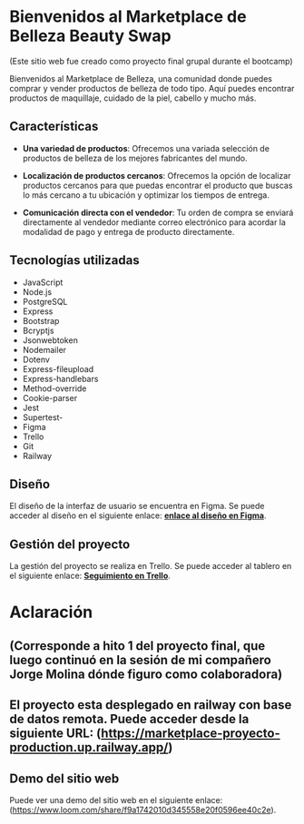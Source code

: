 
# Bienvenidos al Marketplace de Belleza Beauty Swap

(Este sitio web fue creado como proyecto final grupal durante el bootcamp)

Bienvenidos al Marketplace de Belleza, una comunidad donde puedes comprar y vender productos de belleza de todo tipo. Aquí puedes encontrar productos de maquillaje, cuidado de la piel, cabello y mucho más.

## **Características**

- **Una variedad de productos**: Ofrecemos una variada selección de productos de belleza de los mejores fabricantes del mundo.

- **Localización de productos cercanos**: Ofrecemos la opción de localizar productos cercanos para que puedas encontrar el producto que buscas lo más cercano a tu ubicación y optimizar los tiempos de entrega.

- **Comunicación directa con el vendedor**: Tu orden de compra se enviará directamente al vendedor mediante correo electrónico para acordar la modalidad de pago y entrega de producto directamente.

## **Tecnologías utilizadas**

- JavaScript
- Node.js
- PostgreSQL
- Express
- Bootstrap
- Bcryptjs
- Jsonwebtoken
- Nodemailer
- Dotenv
- Express-fileupload
- Express-handlebars
- Method-override
- Cookie-parser
- Jest
- Supertest-
- Figma
- Trello
- Git
- Railway

## **Diseño**

El diseño de la interfaz de usuario se encuentra en Figma. Se puede acceder al diseño en el siguiente enlace: **[enlace al diseño en Figma](https://www.figma.com/file/Fv7wlVnqzdP6Ow8JAl9vlv/Marketplace?node-id=0%3A1&t=U7JGTHkObtPGFrqP-)**.

## **Gestión del proyecto**

La gestión del proyecto se realiza en Trello. Se puede acceder al tablero en el siguiente enlace: **[Seguimiento en Trello](https://trello.com/invite/b/mZfIZi8X/ATTI5971158cc34f43aecbd1f4a3f5936d5f2C1B9273/marketplace)**.

# **Aclaración**

## **(Corresponde a hito 1 del proyecto final, que luego continuó en la sesión de mi compañero Jorge Molina dónde figuro como colaboradora)** ##

## El proyecto esta desplegado en railway con base de datos remota. Puede acceder desde la siguiente URL: **(https://marketplace-proyecto-production.up.railway.app/)** ##



## **Demo del sitio web**

Puede ver una demo del sitio web en el siguiente enlace: (https://www.loom.com/share/f9a1742010d345558e20f0596ee40c2e).













